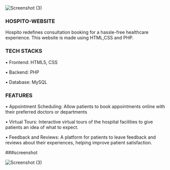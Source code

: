 ![Screenshot (3)](https://github.com/abirami-offl/hospito/assets/152076823/e34e1a44-9762-4f50-834d-46b12099e74f)
### HOSPITO-WEBSITE

Hospito redefines consultation booking for a hassle-free healthcare experience. This website is made using HTML,CSS and PHP.


### TECH STACKS

•	Frontend: HTML5, CSS

•   Backend: PHP 

•   Database: MySQL



### FEATURES

•    Appointment Scheduling: Allow patients to book appointments online with their preferred doctors or departments

•    Virtual Tours: Interactive virtual tours of the hospital facilities to give patients an idea of what to expect.

•    Feedback and Reviews: A platform for patients to leave feedback and reviews about their experiences, helping improve patient satisfaction.


###screenshot

![Screenshot (3)](https://github.com/abirami-offl/hospito/assets/152076823/6dd0a695-5281-4a67-9419-1a9c0d141faf)
